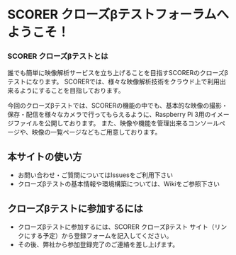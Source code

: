 # SCORER クローズβテストフォーラムへようこそ！

### SCORER クローズβテストとは

誰でも簡単に映像解析サービスを立ち上げることを目指すSCORERのクローズβテストになります。 SCORERでは、様々な映像解析技術をクラウド上で利用出来るようにすることを目指しております。

今回のクローズβテストでは、SCORERの機能の中でも、基本的な映像の撮影・保存・配信を様々なカメラで行ってもらえるように、Raspberry Pi 3用のイメージファイルを公開しております。 また、映像や機能を管理出来るコンソールページや、映像の一覧ページなどもご用意しております。

## 本サイトの使い方

- お問い合わせ・ご質問についてはIssuesをご利用下さい
- クローズβテストの基本情報や環境構築については、Wikiをご参照下さい

## クローズβテストに参加するには
- クローズβテストに参加するには、SCORER クローズβテスト サイト（リンクにする予定）から登録フォームを記入してください。
- その後、弊社から参加登録完了のご連絡を差し上げます。
